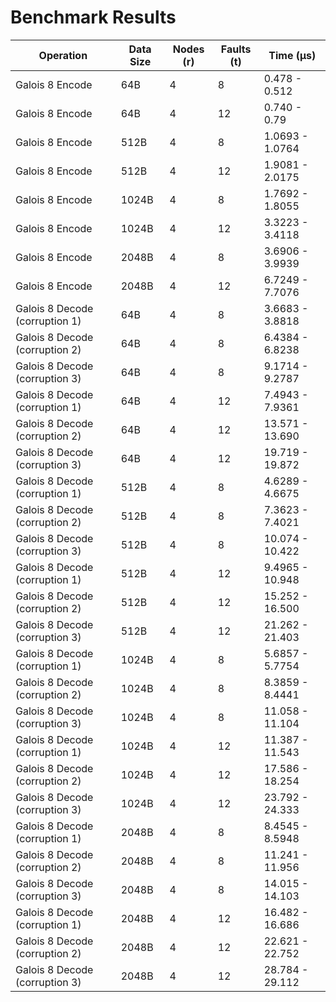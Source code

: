 # Benchmark Results

| Operation | Data Size | Nodes (r) | Faults (t) | Time (µs) |
|-----------|----------|-----------|------------|-----------|
| Galois 8 Encode | 64B  | 4 | 8  | 0.478 - 0.512 |
| Galois 8 Encode | 64B  | 4 | 12 | 0.740 - 0.79 |
| Galois 8 Encode | 512B | 4 | 8  | 1.0693 - 1.0764 |
| Galois 8 Encode | 512B | 4 | 12 | 1.9081 - 2.0175 |
| Galois 8 Encode | 1024B | 4 | 8  | 1.7692 - 1.8055 |
| Galois 8 Encode | 1024B | 4 | 12 | 3.3223 - 3.4118 |
| Galois 8 Encode | 2048B | 4 | 8  | 3.6906 - 3.9939 |
| Galois 8 Encode | 2048B | 4 | 12 | 6.7249 - 7.7076 |
| Galois 8 Decode (corruption 1) | 64B  | 4 | 8  | 3.6683 - 3.8818 |
| Galois 8 Decode (corruption 2) | 64B  | 4 | 8  | 6.4384 - 6.8238 |
| Galois 8 Decode (corruption 3) | 64B  | 4 | 8  | 9.1714 - 9.2787 |
| Galois 8 Decode (corruption 1) | 64B  | 4 | 12 | 7.4943 - 7.9361 |
| Galois 8 Decode (corruption 2) | 64B  | 4 | 12 | 13.571 - 13.690 |
| Galois 8 Decode (corruption 3) | 64B  | 4 | 12 | 19.719 - 19.872 |
| Galois 8 Decode (corruption 1) | 512B | 4 | 8  | 4.6289 - 4.6675 |
| Galois 8 Decode (corruption 2) | 512B | 4 | 8  | 7.3623 - 7.4021 |
| Galois 8 Decode (corruption 3) | 512B | 4 | 8  | 10.074 - 10.422 |
| Galois 8 Decode (corruption 1) | 512B | 4 | 12 | 9.4965 - 10.948 |
| Galois 8 Decode (corruption 2) | 512B | 4 | 12 | 15.252 - 16.500 |
| Galois 8 Decode (corruption 3) | 512B | 4 | 12 | 21.262 - 21.403 |
| Galois 8 Decode (corruption 1) | 1024B | 4 | 8  | 5.6857 - 5.7754 |
| Galois 8 Decode (corruption 2) | 1024B | 4 | 8  | 8.3859 - 8.4441 |
| Galois 8 Decode (corruption 3) | 1024B | 4 | 8  | 11.058 - 11.104 |
| Galois 8 Decode (corruption 1) | 1024B | 4 | 12 | 11.387 - 11.543 |
| Galois 8 Decode (corruption 2) | 1024B | 4 | 12 | 17.586 - 18.254 |
| Galois 8 Decode (corruption 3) | 1024B | 4 | 12 | 23.792 - 24.333 |
| Galois 8 Decode (corruption 1) | 2048B | 4 | 8  | 8.4545 - 8.5948 |
| Galois 8 Decode (corruption 2) | 2048B | 4 | 8  | 11.241 - 11.956 |
| Galois 8 Decode (corruption 3) | 2048B | 4 | 8  | 14.015 - 14.103 |
| Galois 8 Decode (corruption 1) | 2048B | 4 | 12 | 16.482 - 16.686 |
| Galois 8 Decode (corruption 2) | 2048B | 4 | 12 | 22.621 - 22.752 |
| Galois 8 Decode (corruption 3) | 2048B | 4 | 12 | 28.784 - 29.112 |

